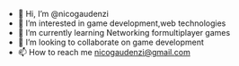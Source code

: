 - 👋 Hi, I’m @nicogaudenzi
- 👀 I’m interested in game development,web technologies
- 🌱 I’m currently learning Networking formultiplayer games
- 💞️ I’m looking to collaborate on game development
- 📫 How to reach me nicogaudenzi@gmail.com


